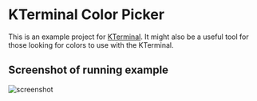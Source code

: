 # KTerminal Color Picker

This is an example project for [KTerminal](https://github.com/heatherhaks/kterminal). It might also be a useful tool for those looking for colors to use with the KTerminal.


## Screenshot of running example

![screenshot](https://i.imgur.com/p7YSawF.gif)
